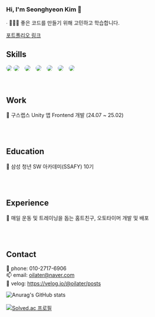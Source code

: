 ### Hi, I'm Seonghyeon Kim 👋

∙ 👨🏼‍💻 좋은 코드를 만들기 위해 고민하고 학습합니다. <br>

[포트폴리오 링크](https://tech-blog-portfolio.vercel.app/)


## Skills
<div style="white-space: nowrap;">
  <span style="display: inline-flex; border-radius: 20px; overflow: hidden;">
    <img src="https://img.shields.io/badge/TypeScript-3178C6.svg?style=for-the-badge&logo=typescript&logoColor=white" />
  </span>
  <span style="display: inline-flex; border-radius: 20px; overflow: hidden; margin-right: 10px;">
    <img src="https://img.shields.io/badge/JavaScript-F7DF1E.svg?style=for-the-badge&logo=javascript&logoColor=black" />
  </span>
  <span style="display: inline-flex; border-radius: 20px; overflow: hidden; margin-right: 10px;">
    <img src="https://img.shields.io/badge/React-20232A.svg?style=for-the-badge&logo=react&logoColor=61DAFB" />
  </span>
  <span style="display: inline-flex; border-radius: 20px; overflow: hidden; margin-right: 10px;">
    <img src="https://img.shields.io/badge/Unity-555555.svg?style=for-the-badge&logo=unity&logoColor=white" />
  </span>
  <span style="display: inline-flex; border-radius: 20px; overflow: hidden; margin-right: 10px;">
    <img src="https://img.shields.io/badge/C%23-239120.svg?style=for-the-badge&logo=csharp&logoColor=white" />
  </span>
  <span style="display: inline-flex; border-radius: 20px; overflow: hidden; margin-right: 10px;">
    <img src="https://img.shields.io/badge/SwiftUI-FA7343.svg?style=for-the-badge&logo=swift&logoColor=white" />
  </span>
  <span style="display: inline-flex; border-radius: 20px; overflow: hidden;">
    <img src="https://img.shields.io/badge/Firebase-FFCA28.svg?style=for-the-badge&logo=firebase&logoColor=black" />
  </span>
</div>

<br>
<br>

## Work

💬 구스랩스 Unity 앱 Frontend 개발 (24.07 ~ 25.02) <br>

<br>
<br>

## Education

💬 삼성 청년 SW 아카데미(SSAFY) 10기

<br>
<br>

## Experience
💬 매일 운동 및 트레이닝을 돕는 홈트친구, 오토타이머 개발 및 배포 <br>

<br>
<br>

## Contact
📱 phone: 010-2717-6906 <br>
📫 email: oilater@naver.com <br>
💬 velog: https://velog.io/@oilater/posts
<!--
**oilater/oilater** is a ✨ _special_ ✨ repository because its `README.md` (this file) appears on your GitHub profile.



- 
- 🌱 I’m currently learning ...
- 👯 I’m looking to collaborate on ...
- 🤔 I’m looking for help with ...
- 💬 Ask me about ...
- 📫 How to reach me: ...

- ⚡ Fun fact: ...
-->
![Anurag's GitHub stats](https://github-readme-stats.vercel.app/api?username=oilater&show_icons=true&theme=radical)
<br>
<br>
[![Solved.ac
프로필](http://mazassumnida.wtf/api/generate_badge?boj=oilater)](https://solved.ac/oilater)
